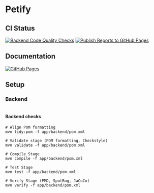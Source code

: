 # Petify

## CI Status
[![Backend Code Quality Checks](https://github.com/wiktorszewczyk/Petify/actions/workflows/checks.yml/badge.svg)](https://github.com/wiktorszewczyk/Petify/actions/workflows/checks.yml)
[![Publish Reports to GitHub Pages](https://github.com/wiktorszewczyk/Petify/actions/workflows/reporting.yml/badge.svg)](https://github.com/wiktorszewczyk/Petify/actions/workflows/reporting.yml)

## Documentation
[![GitHub Pages](https://img.shields.io/badge/GitHub%20Pages-222222?style=for-the-badge&logo=GitHub%20Pages&logoColor=white)](https://wiktorszewczyk.github.io/Petify/)

## Setup

### Backend

```

```

#### Backend checks
```
# Align POM formatting
mvn tidy:pom -f app/backend/pom.xml

# Validate stage (POM formatting, Checkstyle)
mvn validate -f app/backend/pom.xml

# Compile Stage
mvn compile -f app/backend/pom.xml

# Test Stage
mvn test -f app/backend/pom.xml

# Verify Stage (PMD, SpotBug, JaCoCo)
mvn verify -f app/backend/pom.xml
```
